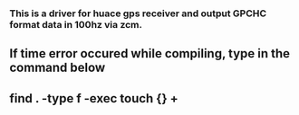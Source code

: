 ### This is a driver for huace gps receiver and output GPCHC format data in 100hz via zcm.
## If time error occured while compiling, type in the command below
## find . -type f -exec touch {} +
